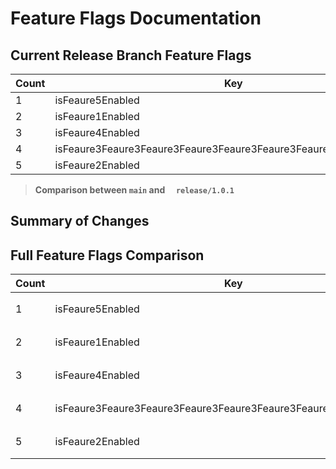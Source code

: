 # Feature Flags Documentation

## Current Release Branch Feature Flags
| Count | Key              | Value                       |
|-------|------------------|-----------------------------|
| 1 | isFeaure5Enabled | `ENABLE_FEATURE_5` |
| 2 | isFeaure1Enabled | `ENABLE_FEATURE_1` |
| 3 | isFeaure4Enabled | `ENABLE_FEATURE_4` |
| 4 | isFeaure3Feaure3Feaure3Feaure3Feaure3Feaure3Feaure3Feaure3Enabled | `ENABLE_Feaure3Feaure3Feaure3Feaure3Feaure3Feaure3Feaure3Feaure_3` |
| 5 | isFeaure2Enabled | `ENABLE_FEATURE_2` |

> **Comparison between `main` and `  release/1.0.1`**

## Summary of Changes
## Full Feature Flags Comparison
| Count | Key | Release Value (`  release/1.0.1`) | Main Value | Status |
|-------|-----|-----------------|------------|--------|
| 1 | isFeaure5Enabled | `ENABLE_FEATURE_5` | `ENABLE_FEATURE_5` | **Unchanged ⚪** |
| 2 | isFeaure1Enabled | `ENABLE_FEATURE_1` | `ENABLE_FEATURE_1` | **Unchanged ⚪** |
| 3 | isFeaure4Enabled | `ENABLE_FEATURE_4` | `ENABLE_FEATURE_4` | **Unchanged ⚪** |
| 4 | isFeaure3Feaure3Feaure3Feaure3Feaure3Feaure3Feaure3Feaure3Enabled | `ENABLE_Feaure3Feaure3Feaure3Feaure3Feaure3Feaure3Feaure3Feaure_3` | `ENABLE_Feaure3Feaure3Feaure3Feaure3Feaure3Feaure3Feaure3Feaure_3` | **Unchanged ⚪** |
| 5 | isFeaure2Enabled | `ENABLE_FEATURE_2` | `ENABLE_FEATURE_2` | **Unchanged ⚪** |
